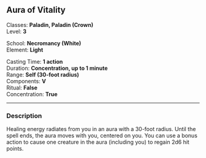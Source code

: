 ## Aura of Vitality

Classes: **Paladin, Paladin (Crown)**  
Level: **3**  

School: **Necromancy (White)**  
Element: **Light**  

Casting Time: **1 action**  
Duration: **Concentration, up to 1 minute**  
Range: **Self (30-foot radius)**  
Components: **V**  
Ritual: **False**  
Concentration: **True**  

------

### Description

Healing energy radiates from you in an aura with a 30-foot radius. Until the spell ends, the aura moves with you, centered on you. You can use a bonus action to cause one creature in the aura (including you) to regain 2d6 hit points.